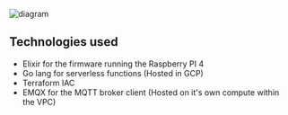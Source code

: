 ![diagram](https://user-images.githubusercontent.com/11717131/210117086-a79049fe-e4d5-47b3-87d0-021cf94efb21.png)

## Technologies used

- Elixir for the firmware running the Raspberry PI 4
- Go lang for serverless functions (Hosted in GCP)
- Terraform IAC
- EMQX for the MQTT broker client (Hosted on it's own compute within the VPC)
